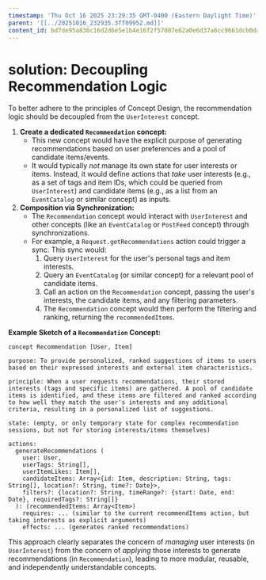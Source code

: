 ```yaml
---
timestamp: 'Thu Oct 16 2025 23:29:35 GMT-0400 (Eastern Daylight Time)'
parent: '[[../20251016_232935.3ff09952.md]]'
content_id: bd7de95a836c16d2d6e5e1b4e16f2f57007e62a0e6d37a6cc9661dcb0dac3384
---
```


# solution: Decoupling Recommendation Logic

To better adhere to the principles of Concept Design, the recommendation logic should be decoupled from the `UserInterest` concept.

1. **Create a dedicated `Recommendation` concept:**
   * This new concept would have the explicit purpose of generating recommendations based on user preferences and a pool of candidate items/events.
   * It would typically *not* manage its own state for user interests or items. Instead, it would define actions that *take* user interests (e.g., as a set of tags and item IDs, which could be queried from `UserInterest`) and candidate items (e.g., as a list from an `EventCatalog` or similar concept) as inputs.
2. **Composition via Synchronization:**
   * The `Recommendation` concept would interact with `UserInterest` and other concepts (like an `EventCatalog` or `PostFeed` concept) through synchronizations.
   * For example, a `Request.getRecommendations` action could trigger a sync. This sync would:
     1. Query `UserInterest` for the user's personal tags and item interests.
     2. Query an `EventCatalog` (or similar concept) for a relevant pool of candidate items.
     3. Call an action on the `Recommendation` concept, passing the user's interests, the candidate items, and any filtering parameters.
     4. The `Recommendation` concept would then perform the filtering and ranking, returning the `recommendedItems`.

**Example Sketch of a `Recommendation` Concept:**

```concept
concept Recommendation [User, Item]

purpose: To provide personalized, ranked suggestions of items to users based on their expressed interests and external item characteristics.

principle: When a user requests recommendations, their stored interests (tags and specific items) are gathered. A pool of candidate items is identified, and these items are filtered and ranked according to how well they match the user's interests and any additional criteria, resulting in a personalized list of suggestions.

state: (empty, or only temporary state for complex recommendation sessions, but not for storing interests/items themselves)

actions:
  generateRecommendations (
    user: User,
    userTags: String[],
    userItemLikes: Item[],
    candidateItems: Array<{id: Item, description: String, tags: String[], location?: String, time?: Date}>,
    filters?: {location?: String, timeRange?: {start: Date, end: Date}, requiredTags?: String[]}
  ): (recommendedItems: Array<Item>)
    requires: ... (similar to the current recommendItems action, but taking interests as explicit arguments)
    effects: ... (generates ranked recommendations)
```

This approach clearly separates the concern of *managing* user interests (in `UserInterest`) from the concern of *applying* those interests to generate recommendations (in `Recommendation`), leading to more modular, reusable, and independently understandable concepts.
